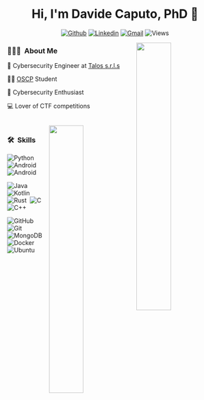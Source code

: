<h1 align="center">  Hi, I'm Davide Caputo, PhD 👋 </h1>
<!--  <h3 align="center">🚀 fullstack devlover 🚀</h3> I'm Davide, a third-year PhD Student at the University of Genova -->
<div align="center">
  
[![Github](https://img.shields.io/badge/-Github-000?style=flat&logo=Github&logoColor=white)](https://github.com/dad01513)
[![Linkedin](https://img.shields.io/badge/-LinkedIn-blue?style=flat&logo=Linkedin&logoColor=white)](https://www.linkedin.com/in/davide-caputo/)
[![Gmail](https://img.shields.io/badge/-Gmail-c14438?style=flat&logo=Gmail&logoColor=white)](mailto:dave.caputo93@gmail.com)
![Views](https://komarev.com/ghpvc/?username=Dado1513&color=brightgreen)
</div>

<img width="40%" align="right" src="https://github-readme-stats-eight-theta.vercel.app/api?username=Dado1513&show_icons=true&theme=dark&include_all_commits=true&count_private=true" />

<h3> 👨🏻‍💻 &nbsp;About Me </h3>


💼 Cybersecurity Engineer at [Talos s.r.l.s](https://talos-sec.com)

🧑‍🎓 [OSCP](https://www.offensive-security.com/pwk-oscp/) Student

🤩 Cybersecurity Enthusiast

💻 Lover of CTF competitions <!--[![CTFtime](https://shields.io/badge/-CTF-05122A?style=flat&logo=CTF)](https://ctftime.org/user/28094)-->


<br>
<img width="40%" align="right" src="https://github-readme-stats.vercel.app/api/top-langs/?username=dado1513&hide=html,Jupyter%20Notebook,PHP&langs_count=6&layout=compact&theme=dark&exclude_repo=IoT-Security-awesome"/>
<h3> 🛠 &nbsp;Skills </h3>

![Python](https://img.shields.io/badge/Python-14354C?style=flat&logo=python&logoColor=white)&nbsp;
![Android](https://img.shields.io/badge/Android-3DDC84?style=flat&logo=android&logoColor=white)&nbsp;
![Android](https://img.shields.io/badge/Android_Reversing-3DDC84?style=flat&logo=android&logoColor=white)&nbsp;
<!--![iOS](https://img.shields.io/badge/iOS_Reversing-000000?style=flat&logo=ios&logoColor=white)&nbsp;-->


![Java](https://img.shields.io/badge/Java-ED8B00?style=flat&logo=java&logoColor=white)&nbsp;
![Kotlin](https://img.shields.io/badge/Kotlin-0095D5?&style=flat&logo=kotlin&logoColor=white)&nbsp;
![Rust](https://img.shields.io/badge/Rust-000000?style=flat&logo=rust&logoColor=white)&nbsp;
![C](https://img.shields.io/badge/C-00599C?style=flat&logo=c&logoColor=white)&nbsp;
![C++](https://img.shields.io/badge/C%2B%2B-00599C?style=flat&logo=c%2B%2B&logoColor=white)&nbsp;
<!--![JavaScript](https://img.shields.io/badge/JavaScript-F7DF1E?style=flat&logo=javascript&logoColor=black)&nbsp;-->



![GitHub](https://img.shields.io/badge/-GitHub-05122A?style=flat&logo=github)&nbsp;
![Git](https://img.shields.io/badge/-Git-F05032?style=flat&logo=git&logoColor=white)&nbsp;
![MongoDB](https://img.shields.io/badge/MongoDB-4EA94B?style=flat&logo=mongodb&logoColor=white)&nbsp;
![Docker](https://img.shields.io/badge/-Docker-46a2f1?style=flat&logo=docker&logoColor=white)&nbsp;
![Ubuntu](https://img.shields.io/badge/Ubuntu-E95420?style=flat&logo=ubuntu&logoColor=white)&nbsp;





<!--
**Dado1513/Dado1513** is a ✨ _special_ ✨ repository because its `README.md` (this file) appears on your GitHub profile.
![Github](https://github-profile-trophy.vercel.app/?username=Dado1513)


Here are some ideas to get you started:

- 🔭 I’m currently working on ...
- 🌱 I’m currently learning ...
- 👯 I’m looking to collaborate on ...
- 🤔 I’m looking for help with ...
- 💬 Ask me about ...
- 📫 How to reach me: ...
- 😄 Pronouns: ...
- ⚡ Fun fact: ...
-->
